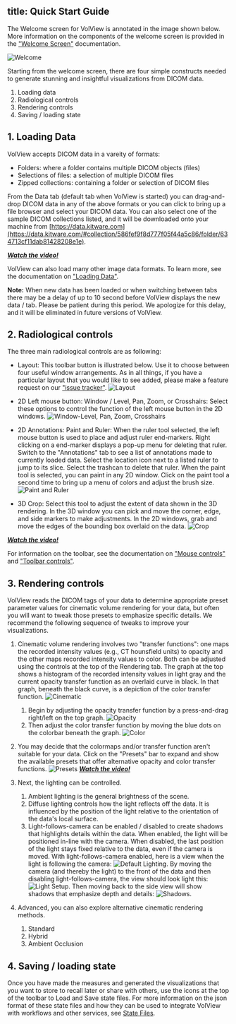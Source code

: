 title: Quick Start Guide
----

<style>
table {
  width: 100%;
}
</style>

The Welcome screen for VolView is annotated in the image shown below. More information on the components of the welcome screen is provided in the ["Welcome Screen"](welcome_screen.html) documentation.

![Welcome](../gallery/01-volview-welcome-notes.jpg)

Starting from the welcome screen, there are four simple constructs needed to generate stunning and insightful visualizations from DICOM data.
1. Loading data
2. Radiological controls
3. Rendering controls
4. Saving / loading state

## 1. Loading Data

VolView accepts DICOM data in a vareity of formats:
* Folders: where a folder contains multiple DICOM objects (files)
* Selections of files: a selection of multiple DICOM files
* Zipped collections: containing a folder or selection of DICOM files

From the Data tab (default tab when VolView is started) you can drag-and-drop DICOM data in any of the above formats or you can click to bring up a file browser and select your DICOM data.  You can also select one of the sample DICOM collections listed, and it will be downloaded onto your machine from [https://data.kitware.com](https://data.kitware.com/#collection/586fef9f8d777f05f44a5c86/folder/634713cf11dab81428208e1e).

[***Watch the video!***](https://youtu.be/4PvZd7yTzf0)

VolView can also load many other image data formats.  To learn more, see the documentation on ["Loading Data"](loading_data.html).

**Note:** When new data has been loaded or when switching between tabs there may be a delay of up to 10 second before VolView displays the new data / tab. Please be patient during this period.  We apologize for this delay, and it will be eliminated in future versions of VolView.

## 2. Radiological controls

The three main radiological controls are as following:

* Layout: This toolbar button is illustrated below. Use it to choose between four useful window arrangements.  As in all things, if you have a particular layout that you would like to see added, please make a feature request on our ["issue tracker"](https://github.com/Kitware/VolView/issues).  ![Layout](../gallery/07-volview-layout-notes.jpg)

* 2D Left mouse button: Window / Level, Pan, Zoom, or Crosshairs: Select these options to control the function of the left mouse button in the 2D windows.  ![Window-Level, Pan, Zoom, Crosshairs](../gallery/10-volview-wl-pan-zoom-notes.jpg)

* 2D Annotations: Paint and Ruler: When the ruler tool selected, the left mouse button is used to place and adjust ruler end-markers.  Right clicking on a end-marker displays a pop-up menu for deleting that ruler.  Switch to the "Annotations" tab to see a list of annotations made to currently loaded data.  Select the location icon next to a listed ruler to jump to its slice.  Select the trashcan to delete that ruler.  When the paint tool is selected, you can paint in any 2D window.  Click on the paint tool a second time to bring up a menu of colors and adjust the brush size. ![Paint and Ruler](../gallery/11-volview-paint-notes.jpg)

* 3D Crop: Select this tool to adjust the extent of data shown in the 3D rendering.  In the 3D window you can pick and move the corner, edge, and side markers to make adjustments.  In the 2D windows, grab and move the edges of the bounding box overlaid on the data. ![Crop](../gallery/13-volview-crop.jpg)

[***Watch the video!***](https://youtu.be/Bj4ijh_VLUQ)

For information on the toolbar, see the documentation on ["Mouse controls"](mouse_controls.html) and ["Toolbar controls"](toolbar.html).


## 3. Rendering controls

VolView reads the DICOM tags of your data to determine appropriate preset parameter values for cinematic volume rendering for your data, but often you will want to tweak those presets to emphasize specific details.  We recommend the following sequence of tweaks to improve your visualizations.

1. Cinematic volume rendering involves two "transfer functions": one maps the recorded intensity values (e.g., CT hounsfield units) to opacity and the other maps recorded intensity values to color.   Both can be adjusted using the controls at the top of the Rendering tab.   The graph at the top shows a histogram of the recorded intensity values in light gray and the current opacity transfer function as an overlaid curve in black.  In that graph, beneath the black curve, is a depiction of the color transfer function. ![Cinematic](../gallery/16-volview-rendering.jpg)
    1. Begin by adjusting the opacity transfer function by a press-and-drag right/left on the top graph.  ![Opacity](../gallery/17-volview-opacity-notes.jpg)
    2. Then adjust the color transfer function by moving the blue dots on the colorbar beneath the graph.  ![Color](../gallery/17-volview-colormap-notes.jpg)

2. You may decide that the colormaps and/or transfer function aren't suitable for your data.  Click on the "Presets" bar to expand and show the available presets that offer alternative opacity and color transfer functions. ![Presets](../gallery/18-volview-presets.jpg)
[***Watch the video!***](https://youtu.be/eyrGd-meg6I)

3. Next, the lighting can be controlled.  
    1. Ambient lighting is the general brightness of the scene.  
    2. Diffuse lighting controls how the light reflects off the data.  It is influenced by the position of the light relative to the orientation of the data's local surface.
    3. Light-follows-camera can be enabled / disabled to create shadows that highlights details within the data.  When enabled, the light will be positioned in-line with the camera.   When disabled, the last position of the light stays fixed relative to the data, even if the camera is moved. With light-follows-camera enabled, here is a view when the light is following the camera: ![Default Lighting](../gallery/20-volview-lightfollowcamera1.jpg).  By moving the camera (and thereby the light) to the front of the data and then disabling light-follows-camera, the view should look light this: ![Light Setup](../gallery/20-volview-lightfollowcamera2.jpg).  Then moving back to the side view will show shadows that emphasize depth and details: ![Shadows](../gallery/20-volview-lightfollowcamera3.jpg).

4. Advanced, you can also explore alternative cinematic rendering methods.
    1. Standard
    2. Hybrid
    3. Ambient Occlusion

## 4. Saving / loading state

Once you have made the measures and generated the visualizations that you want to store to recall later or share with others, use the icons at the top of the toolbar to Load and Save state files.   For more information on the json format of these state files and how they can be used to integrate VolView with workflows and other services, see [State Files](state_files.html).
